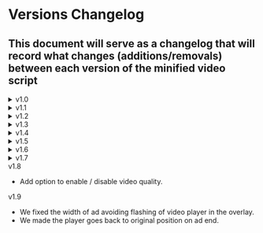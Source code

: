 # Versions Changelog

This document will serve as a changelog that will record what changes (additions/removals) between each version of the minified video script
-

<details>
<summary>v1.0</summary>

- First Release of Updated Video JS

</details>

<!-- -->

<details>
<summary>v1.1</summary>

- Videojs autoplay of video content (in m3u8) and preroll ads using vcfg.js libraries inserted inline. Vcfg.css styling for the videoJS player is inserted inline, remaining styles (ima, etc) are inserted though the minified videojs script. Optimized solution.
- Prebid
- Multiple Bitrates
- Midroll, Postroll
- Overlay Positions (All four)
- Modal Call
- iOS Supported Functions

</details>

<details>
<summary>v1.2</summary>

- Minor changes and improvements
</details>

<details>
<summary>v1.3</summary>

- Added Logs to enable or disable consoles

</details>

<details>
<summary>v1.4</summary>

- Added new logic to support data attributes added to a video tag that are
 source name, type, modal poster image, and modal poster url.
- Fix prebid array and string conflict (mimetypes)

</details>


<details>
<summary>v1.5</summary>

- Added overlay width ratio for desktop (as it was for mobile previously).

</details>


<details>
<summary>v1.6</summary>

- Added custom keys and values for preroll ad tag.

</details>

<details>
<summary>v1.7</summary>

- Update custom keys and values feature for preroll ad tag.

</details>

<summary>v1.8</summary>

- Add option to enable / disable video quality.

</details>


<summary>v1.9</summary>

- We fixed the width of ad avoiding flashing of video player in the overlay.
- We made the player goes back to original position on ad end.

</details>